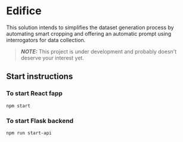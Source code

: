 # Edifice

This solution intends to simplifies the dataset generation process by automating smart cropping and offering an automatic prompt using interrogators for data collection.

> **_NOTE:_** This project is under development and probably doesn't deserve your interest yet.

## Start instructions

### To start React fapp

```
npm start
```

### To start Flask backend

```
npm run start-api
```